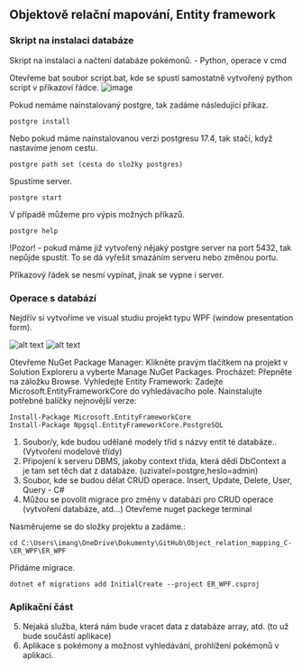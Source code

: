 ## Objektově relační mapování, Entity framework
### Skript na instalaci databáze
Skript na instalaci a načtení databáze pokémonů. - Python, operace v cmd

Otevřeme bat soubor script.bat, kde se spustí samostatně vytvořený python script v příkazoví řádce.
![image](https://github.com/user-attachments/assets/08bcaf06-604c-4c96-a7a3-9b784b91ab85)

Pokud nemáme nainstalovaný postgre, tak zadáme následující příkaz.
```
postgre install 
```
Nebo pokud máme nainstalovanou verzi postgresu 17.4, tak stačí, když nastavíme jenom cestu.
```
postgre path set (cesta do složky postgres) 
``` 
Spustíme server.
``` 
postgre start
```
V případě můžeme pro výpis možných příkazů.
```
postgre help
```
!Pozor! - pokud máme již vytvořený nějaký postgre server na port 5432, tak nepůjde spustit. To se dá vyřešit smazáním serveru nebo změnou portu.

Příkazový řádek se nesmí vypínat, jinak se vypne i server.
### Operace s databází
Nejdřív si vytvoříme ve visual studiu projekt typu WPF (window presentation form).

![alt text](https://miro.medium.com/v2/resize:fit:4800/format:webp/1*vK7NzagpDws_lSJYeKV8Yw.png)
![alt text](https://www.tutorialspoint.com/entity_framework/images/conceptual_model.jpg)

Otevřeme NuGet Package Manager: Klikněte pravým tlačítkem na projekt v Solution Exploreru a vyberte Manage NuGet Packages.
Procházet: Přepněte na záložku Browse.
Vyhledejte Entity Framework: Zadejte Microsoft.EntityFrameworkCore do vyhledávacího pole.
Nainstalujte potřebné balíčky nejnovější verze:
```
Install-Package Microsoft.EntityFrameworkCore 
Install-Package Npgsql.EntityFrameworkCore.PostgreSQL
```
1. Soubor/y, kde budou udělané modely tříd s názvy entit té databáze.. (Vytvoření modelové třídy)
2. Připojení k serveru DBMS, jakoby context třída, která dědí DbContext a je tam set těch dat z databáze. (uzivatel=postgre,heslo=admin)
3. Soubor, kde se budou dělat CRUD operace. Insert, Update, Delete, User, Query - C#
4. Můžou se povolit migrace pro změny v databázi pro CRUD operace (vytvoření databáze, atd...)
Otevřeme nuget packege terminal

Nasměrujeme se do složky projektu a zadáme.:
```
cd C:\Users\imang\OneDrive\Dokumenty\GitHub\Object_relation_mapping_C-\ER_WPF\ER_WPF
```
Přidáme migrace.
```
dotnet ef migrations add InitialCreate --project ER_WPF.csproj
```

### Aplikační část
5. Nejaká služba, která nám bude vracet data z databáze array, atd. (to už bude součástí aplikace)
6. Aplikace s pokémony a možnost vyhledávání, prohlížení pokémonů v aplikaci.
